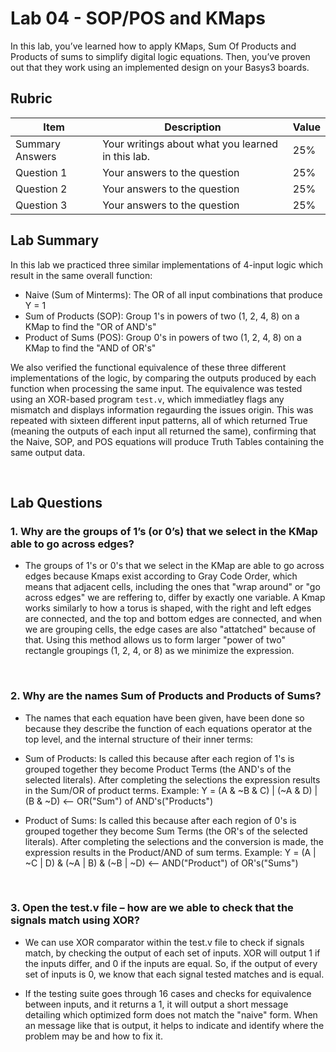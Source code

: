 # Lab 04 - SOP/POS and KMaps

In this lab, you’ve learned how to apply KMaps, Sum Of Products and Products of
sums to simplify digital logic equations. Then, you’ve proven out that they work
using an implemented design on your Basys3 boards.

## Rubric

| Item | Description | Value |
| ---- | ----------- | ----- |
| Summary Answers | Your writings about what you learned in this lab. | 25% |
| Question 1 | Your answers to the question | 25% |
| Question 2 | Your answers to the question | 25% |
| Question 3 | Your answers to the question | 25% |

## Lab Summary

In this lab we practiced three similar implementations of 4-input logic which result in the same overall function:
- Naive (Sum of Minterms): The OR of all input combinations that produce Y = 1
- Sum of Products (SOP): Group 1's in powers of two (1, 2, 4, 8) on a KMap to find the "OR of AND's"
- Product of Sums (POS): Group 0's in powers of two (1, 2, 4, 8) on a KMap to find the "AND of OR's"

We also verified the functional equivalence of these three different implementations of the logic, by comparing the outputs produced by each function when processing the same input. The equivalence was tested using an XOR-based program `test.v`, which immediatley flags any mismatch and displays information regaurding the issues origin. This was repeated with sixteen different input patterns, all of which returned True (meaning the outputs of each input all returned the same), confirming that the Naive, SOP, and POS equations will produce Truth Tables containing the same output data.

<br>

## Lab Questions

### 1.   Why are the groups of 1’s (or 0’s) that we select in the KMap able to go across edges?

- The groups of 1's or 0's that we select in the KMap are able to go across edges because Kmaps exist according to Gray Code Order, which means that adjacent cells, including the ones that "wrap around" or "go across edges" we are reffering to, differ by exactly one variable. A Kmap works similarly to how a torus is shaped, with the right and left edges are connected, and the top and bottom edges are connected, and when we are grouping cells, the edge cases are also "attatched" because of that. Using this method allows us to form larger "power of two" rectangle groupings (1, 2, 4, or 8) as we minimize the expression. 

<br>

### 2.   Why are the names Sum of Products and Products of Sums?

- The names that each equation have been given, have been done so because they describe the function of each equations operator at the top level, and the internal structure of their inner terms:

- Sum of Products: Is called this because after each region of 1's is grouped together they become Product Terms (the AND's of the selected literals). After completing the selections the expression results in the Sum/OR of product terms.
Example: Y = (A & ~B & C) | (~A & D) | (B & ~D)  <-- OR("Sum") of AND's("Products")

- Product of Sums: Is called this because after each region of 0's is grouped together they become Sum Terms (the OR's of the selected literals). After completing the selections and the conversion is made, the expression results in the Product/AND of sum terms.
Example: Y = (A | ~C | D) & (~A | B) & (~B | ~D)  <-- AND("Product") of OR's("Sums")

<br>

### 3.   Open the test.v file – how are we able to check that the signals match using XOR?

- We can use XOR comparator within the test.v file to check if signals match, by checking the output of each set of inputs. XOR will output 1 if the inputs differ, and 0 if the inputs are equal. So, if the output of every set of inputs is 0, we know that each signal tested matches and is equal.
  
- If the testing suite goes through 16 cases and checks for equivalence between inputs, and it returns a 1, it will output a short message detailing which optimized form does not match the "naive" form. When an message like that is output, it helps to indicate and identify where the problem may be and how to fix it.

<br>
